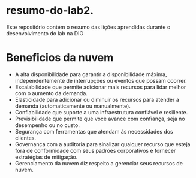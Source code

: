 # resumo-do-lab2.
Este repositório contém o resumo das lições aprendidas durante o desenvolvimento do lab na DIO

# Beneficios da nuvem
- A alta disponibilidade para garantir a disponibilidade máxima, independentemente de interrupções ou eventos que possam ocorrer.
- Escalabilidade que permite adicionar mais recursos para lidar melhor com o aumento da demanda.
- Elasticidade para adicionar ou diminuir os recursos para atender a demanda (automaticamente ou manualmente).
- Confiabilidade que suporte a uma infraestrutura confiável e resiliente.
- Previsibilidade que permite que você avance com confiança, seja no desempenho ou no custo.
- Segurança com ferramentas que atendam às necessidades dos clientes.
- Governança com a auditoria para sinalizar qualquer recurso que esteja fora de conformidade com seus padrões corporativos e fornecer estratégias de mitigação.
- Gerenciamento da nuvem diz respeito a gerenciar seus recursos de nuvem.
